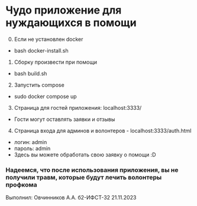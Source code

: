 # Чудо приложение для нуждающихся в помощи
0. Если не установлен docker
- bash docker-install.sh

1. Сборку произвести при помощи 
- bash build.sh

2. Запустить compose
- sudo docker compose up

3. Страница для гостей приложения: localhost:3333/
- Гости могут оставлять заявки и отзывы

4. Страница входа для админов и волонтеров - localhost:3333/auth.html 
- логин: admin
- пароль: admin
- Здесь вы можете обработать свою заявку о помощи :D

### Надеемся, что после использования приложения, вы не получили травм, которые будут лечить волонтеры профкома

Выполнил: Овчинников А.А. б2-ИФСТ-32 21.11.2023